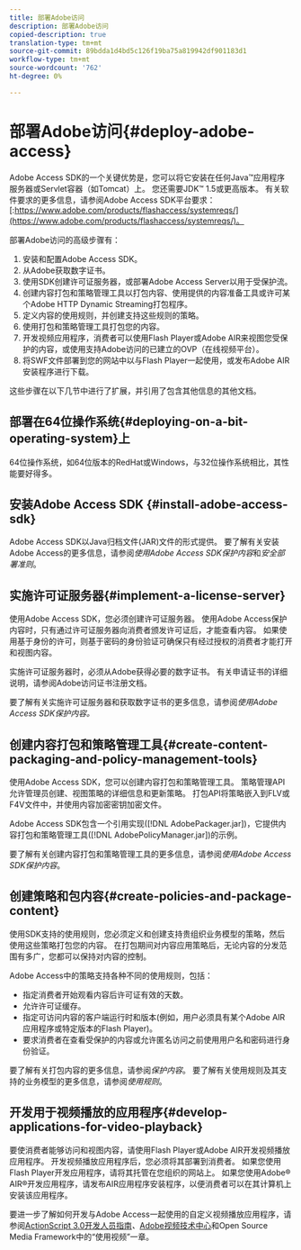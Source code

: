 ```yaml
---
title: 部署Adobe访问
description: 部署Adobe访问
copied-description: true
translation-type: tm+mt
source-git-commit: 89bdda1d4bd5c126f19ba75a819942df901183d1
workflow-type: tm+mt
source-wordcount: '762'
ht-degree: 0%

---
```



# 部署Adobe访问{#deploy-adobe-access}

Adobe Access SDK的一个关键优势是，您可以将它安装在任何Java™应用程序服务器或Servlet容器（如Tomcat）上。 您还需要JDK™ 1.5或更高版本。 有关软件要求的更多信息，请参阅Adobe Access SDK平台要求：[:https://www.adobe.com/products/flashaccess/systemreqs/](https://www.adobe.com/products/flashaccess/systemreqs/)。

部署Adobe访问的高级步骤有：

1. 安装和配置Adobe Access SDK。
1. 从Adobe获取数字证书。
1. 使用SDK创建许可证服务器，或部署Adobe Access Server以用于受保护流。
1. 创建内容打包和策略管理工具以打包内容、使用提供的内容准备工具或许可某个Adobe HTTP Dynamic Streaming打包程序。
1. 定义内容的使用规则，并创建支持这些规则的策略。
1. 使用打包和策略管理工具打包您的内容。
1. 开发视频应用程序，消费者可以使用Flash Player或Adobe AIR来视图您受保护的内容，或使用支持Adobe访问的已建立的OVP（在线视频平台）。
1. 将SWF文件部署到您的网站中以与Flash Player一起使用，或发布Adobe AIR安装程序进行下载。

这些步骤在以下几节中进行了扩展，并引用了包含其他信息的其他文档。

## 部署在64位操作系统{#deploying-on-a-bit-operating-system}上

64位操作系统，如64位版本的RedHat或Windows，与32位操作系统相比，其性能要好得多。

## 安装Adobe Access SDK {#install-adobe-access-sdk}

Adobe Access SDK以Java归档文件(JAR)文件的形式提供。 要了解有关安装Adobe Access的更多信息，请参阅&#x200B;*使用Adobe Access SDK保护内容*&#x200B;和&#x200B;*安全部署准则*。

## 实施许可证服务器{#implement-a-license-server}

使用Adobe Access SDK，您必须创建许可证服务器。 使用Adobe Access保护内容时，只有通过许可证服务器向消费者颁发许可证后，才能查看内容。 如果使用基于身份的许可，则基于密码的身份验证可确保只有经过授权的消费者才能打开和视图内容。

实施许可证服务器时，必须从Adobe获得必要的数字证书。 有关申请证书的详细说明，请参阅Adobe访问证书注册文档。

要了解有关实施许可证服务器和获取数字证书的更多信息，请参阅*使用Adobe Access SDK保护内容。*

## 创建内容打包和策略管理工具{#create-content-packaging-and-policy-management-tools}

使用Adobe Access SDK，您可以创建内容打包和策略管理工具。 策略管理API允许管理员创建、视图策略的详细信息和更新策略。 打包API将策略嵌入到FLV或F4V文件中，并使用内容加密密钥加密文件。

Adobe Access SDK包含一个引用实现([!DNL AdobePackager.jar])，它提供内容打包和策略管理工具([!DNL AdobePolicyManager.jar])的示例。

要了解有关创建内容打包和策略管理工具的更多信息，请参阅&#x200B;*使用Adobe Access SDK保护内容*。

## 创建策略和包内容{#create-policies-and-package-content}

使用SDK支持的使用规则，您必须定义和创建支持贵组织业务模型的策略，然后使用这些策略打包您的内容。 在打包期间对内容应用策略后，无论内容的分发范围有多广，您都可以保持对内容的控制。

Adobe Access中的策略支持各种不同的使用规则，包括：

* 指定消费者开始观看内容后许可证有效的天数。
* 允许许可证缓存。
* 指定可访问内容的客户端运行时和版本(例如，用户必须具有某个Adobe AIR应用程序或特定版本的Flash Player)。
* 要求消费者在查看受保护的内容或允许匿名访问之前使用用户名和密码进行身份验证。

要了解有关打包内容的更多信息，请参阅&#x200B;*保护内容*。 要了解有关使用规则及其支持的业务模型的更多信息，请参阅&#x200B;*使用规则*。

## 开发用于视频播放的应用程序{#develop-applications-for-video-playback}

要使消费者能够访问和视图内容，请使用Flash Player或Adobe AIR开发视频播放应用程序。 开发视频播放应用程序后，您必须将其部署到消费者。 如果您使用Flash Player开发应用程序，请将其托管在您组织的网站上。 如果您使用Adobe® AIR®开发应用程序，请发布AIR应用程序安装程序，以便消费者可以在其计算机上安装该应用程序。

要进一步了解如何开发与Adobe Access一起使用的自定义视频播放应用程序，请参阅[ActionScript 3.0开发人员指南](https://help.adobe.com/en_US/as3/dev/WS9936fa0d5984e93b3f4f38ec1272a447844-8000.html)*、*[Adobe视频技术中心](https://www.adobe.com/devnet/video/)和Open Source Media Framework中的“使用视频”一章。